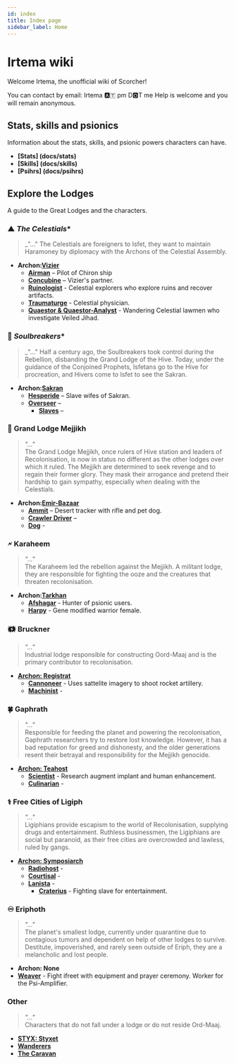 ```yaml
---
id: index
title: Index page
sidebar_label: Home
---
```


# Irtema wiki

Welcome Irtema, the unofficial wiki of Scorcher!

You can contact by email: Irtema 🅰️🇹 pm D🅾️T me
Help is welcome and you will remain anonymous.

## Stats, skills and psionics
Information about the stats, skills, and psionic powers characters can have.
- **[Stats] (docs/stats)**
- **[Skills] (docs/skills)**
- **[Psihrs] (docs/psihrs)**

## Explore the Lodges
A guide to the Great Lodges and the characters.

### ▲ *The Celestials**
> _"..."
The Celestials are foreigners to Isfet, they want to maintain Haramoney by diplomacy with the Archons of the Celestial Assembly.

- **Archon:[Vizier](./vizier)**
  - **[Airman](./airman)** – Pilot of Chiron ship
  - **[Concubine](docs/celestial/concubine)** – Vizier's partner.
  - **[Ruinologist](./ruinologist)** - Celestial explorers who explore ruins and recover artifacts.
  - **[Traumaturge](./traumaturge)** - Celestial physician.
  - **[Quaestor & Quaestor-Analyst](./quaestor)** - Wandering Celestial lawmen who investigate Veiled Jihad.

### 🌌 *Soulbreakers**
> _"..."
Half a century ago, the Soulbreakers took control during the Rebellion, disbanding the Grand Lodge of the Hive.
Today, under the guidance of the Conjoined Prophets, Isfetans go to the Hive for procreation, and Hivers come to Isfet to see the Sakran.

- **Archon:[Sakran](./sakran)**
  - **[Hesperide](./hesperide)** – Slave wifes of Sakran.
  - **[Overseer](./overseer)** – 
	- **[Slaves](./slaves)** – 

### 🥨 **Grand Lodge Mejjikh**
> _"..."_  
The Grand Lodge Mejjikh, once rulers of Hive station and leaders of Recolonisation, is now in status no different as the other lodges over which it ruled.
The Mejjikh are determined to seek revenge and to regain their former glory.
They mask their arrogance and pretend their hardship to gain sympathy, especially when dealing with the Celestials.

- **Archon:[Emir-Bazaar](./emir-bazaar)**
  - **[Ammit](./ammit)** – Desert tracker with rifle and pet dog.
  - **[Crawler Driver](./driver)** –  
  - **[Dog](./dog)** - 

### 🗲 **Karaheem**
> _"..."_  
The Karaheem led the rebellion against the Mejjikh. 
A militant lodge, they are responsible for fighting the ooze and the creatures that threaten recolonisation.

- **Archon:[Tarkhan](./tarkhan)**
  - **[Afshagar](./afshagar)** - Hunter of psionic users.
  - **[Harpy](docs/karaheem/harpy)** - Gene modified warrior female.
	

### 🗱 **Bruckner**
> _"..."_  
Industrial lodge responsible for constructing Oord-Maaj and is the primary contributor to recolonisation.

- **[Archon: Registrat](./registrat)**
  - **[Cannoneer](./cannoneer)** - Uses sattelite imagery to shoot rocket artillery.
  - **[Machinist](./machinist)** -  
  
### 🍀 **Gaphrath**
> _"..."_  
Responsible for feeding the planet and powering the recolonisation, Gaphrath researchers try to restore lost knowledge. 
However, it has a bad reputation for greed and dishonesty, and the older generations resent their betrayal and responsibility for the Mejjikh genocide.

- **[Archon: Teahost](./teahost)**
  - **[Scientist](./scientist)** - Research augment implant and human enhancement.
  - **[Culinarian](./culinarian)** - 

### ⚕️ **Free Cities of Ligiph**
> _"..."_  
Ligiphians provide escapism to the world of Recolonisation, supplying drugs and entertainment.
Ruthless businessmen, the Ligiphians are social but paranoid, as their free cities are overcrowded and lawless, ruled by gangs.

- **[Archon: Symposiarch](./symposiarch)**
  - **[Radiohost](./radiohost)** - 
  - **[Courtisal](./courtisal)** - 
  - **[Lanista](./lanista)** - 
	- **[Craterius](./craterius)** - Fighting slave for entertainment.

### ♾️ **Eriphoth**
> _"..."_  
The planet's smallest lodge, currently under quarantine due to contagious tumors and dependent on help of other lodges to survive.
Destitute, impoverished, and rarely seen outside of Eriph, they are a melancholic and lost people.

- **Archon: None**
- **[Weaver](./weaver)** - Fight ifreet with equipment and prayer ceremony. Worker for the Psi-Amplifier.

### **Other**
> _"..."_  
Characters that do not fall under a lodge or do not reside Ord-Maaj.

- **[STYX: Styxet](./styx)**
- **[Wanderers](./wanderer)**
- **[The Caravan](./caravan)**